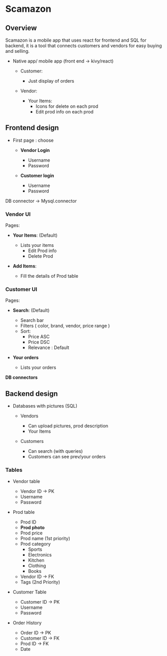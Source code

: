 
# Scamazon

## Overview
Scamazon is a mobile app that uses react for frontend and SQL for backend, it is a tool that connects customers and vendors for easy buying and selling. 

- Native app/ mobile app (front end -> kivy/react)
  - Customer:
    - Just display of orders

  - Vendor:
    - Your Items:
      - Icons for delete on each prod
      - Edit prod info on each prod

## Frontend design

- First page : choose
	- **Vendor Login**
		- Username
		- Password

	- **Customer login**
		- Username
		- Password

DB connector -> Mysql.connector

### Vendor UI

Pages: 
- **Your Items**: (Default)
	- Lists your items
		- Edit Prod info
		- Delete Prod

- **Add Items**:
	- Fill the details of Prod table

### Customer UI

Pages:
- **Search**: (Default)
	- Search bar
	- Filters ( color, brand, vendor, price range )
	- Sort:
		- Price ASC
		- Price DSC
		- Relevance : Default

- **Your orders**
	- Lists your orders

**DB connectors**


## Backend design

-  Databases with pictures (SQL)
	- Vendors
		- Can upload pictures, prod description
		- Your Items

	- Customers
		- Can search (with queries)
		- Customers can see prev/your orders
	
### Tables

- Vendor table
	- Vendor ID -> PK
	- Username
	- Password

- Prod table
	- Prod ID
	- **Prod photo**
	- Prod price
	- Prod name (1st  priority)
	- Prod category
		- Sports
		- Electronics
		- Kitchen
		- Clothing
		- Books
	- Vendor ID -> FK
	- Tags (2nd Priority)

- Customer Table
	- Customer ID -> PK
	- Username
	- Password

- Order History
	- Order ID -> PK
	- Customer ID -> FK
	- Prod ID -> FK
	- Date






